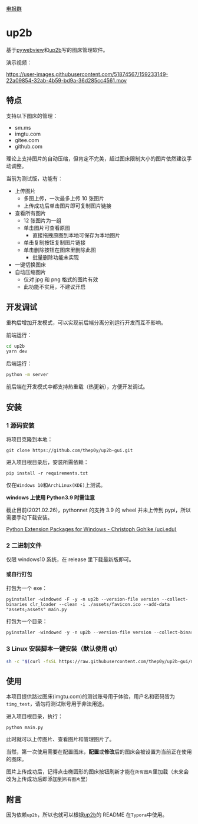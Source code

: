 [电报群](https://t.me/py_up2b)

# up2b

基于[pywebview](https://github.com/r0x0r/pywebview)和[up2b](https://github.com/thep0y/up2b)写的图床管理软件。

演示视频：

https://user-images.githubusercontent.com/51874567/159233149-22a09854-32ab-4b59-bd9a-36d285cc4561.mov

## 特点

支持以下图床的管理：

- sm.ms
- imgtu.com
- gitee.com
- github.com

理论上支持图片的自动压缩，但肯定不完美，超过图床限制大小的图片依然建议手动调整。

当前为测试版，功能有：

- 上传图片
  - 多图上传，一次最多上传 10 张图片
  - 上传成功后单击图片即可复制图片链接
- 查看所有图片
  - 12 张图片为一组
  - 单击图片可查看原图
    - 直接拖拽原图到本地可保存为本地图片
  - 单击复制按钮复制图片链接
  - 单击删除按钮在图床里删除此图
    - 批量删除功能未实现
- 一键切换图床
- 自动压缩图片
  - 仅对 jpg 和 png 格式的图片有效
  - 此功能不实用，不建议开启

## 开发调试

重构后增加开发模式，可以实现前后端分离分别运行开发而互不影响。

前端运行：

```bash
cd up2b
yarn dev
```

后端运行：

```bash
python -m server
```

前后端在开发模式中都支持热重载（热更新），方便开发调试。

## 安装

### 1 源码安装

将项目克隆到本地：

```shell
git clone https://github.com/thep0y/up2b-gui.git
```

进入项目根目录后，安装所需依赖：

```shell
pip install -r requirements.txt
```

仅在`Windows 10`和`ArchLinux(KDE)`上测试。

**windows 上使用 Python3.9 时需注意**

截止目前(2021.02.26)，pythonnet 的支持 3.9 的 wheel 并未上传到 pypi，所以需要手动下载安装。

[Python Extension Packages for Windows - Christoph Gohlke (uci.edu)](https://www.lfd.uci.edu/~gohlke/pythonlibs/#pythonnet)

### 2 二进制文件

仅限 windows10 系统，在 release 里下载最新版即可。

#### 或自行打包

打包为一个 exe：

```po
pyinstaller -windowed -F -y -n up2b --version-file version --collect-binaries clr_loader --clean -i ./assets/favicon.ico --add-data "assets;assets" main.py
```

打包为一个目录：

```powershell
pyinstaller -windowed -y -n up2b --version-file version --collect-binaries clr_loader --clean -i ./assets/favicon.ico --add-data "assets;assets" main.py
```

### 3 Linux 安装脚本一键安装（默认使用 qt）

```sh
sh -c "$(curl -fsSL https://raw.githubusercontent.com/thep0y/up2b-gui/main/install.sh)"
```

## 使用

本项目提供路过图床(imgtu.com)的测试账号用于体验，用户名和密码皆为`timg_test`，请勿将测试账号用于非法用途。

进入项目根目录，执行：

```shell
python main.py
```

此时就可以上传图片、查看图片和管理图片了。

当然，第一次使用需要在配置图床，**配置**或**修改**后的图床会被设置为当前正在使用的图床。

图片上传成功后，记得点击椭圆形的图床按钮刷新才能在`所有图片`里加载（未来会改为上传成功后即添加到`所有图片`里）

## 附言

因为依赖`up2b`，所以也就可以根据[up2b](https://github.com/thep0y/up2b)的 README 在`Typora`中使用。
